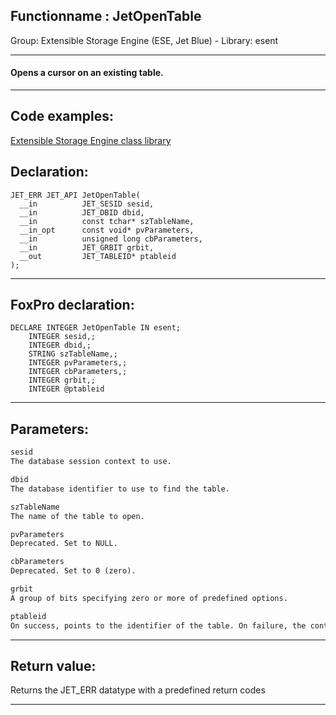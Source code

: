 <link rel="stylesheet" type="text/css" href="../../css/win32api.css">  
<link rel="stylesheet" href="https://cdnjs.cloudflare.com/ajax/libs/font-awesome/4.7.0/css/font-awesome.min.css">

## Functionname : JetOpenTable
Group: Extensible Storage Engine (ESE, Jet Blue) - Library: esent    
***  


#### Opens a cursor on an existing table.

***  


## Code examples:
[Extensible Storage Engine class library](../../samples/sample_532.md)  

## Declaration:
```foxpro  
JET_ERR JET_API JetOpenTable(
  __in          JET_SESID sesid,
  __in          JET_DBID dbid,
  __in          const tchar* szTableName,
  __in_opt      const void* pvParameters,
  __in          unsigned long cbParameters,
  __in          JET_GRBIT grbit,
  __out         JET_TABLEID* ptableid
);  
```  
***  


## FoxPro declaration:
```foxpro  
DECLARE INTEGER JetOpenTable IN esent;
	INTEGER sesid,;
	INTEGER dbid,;
	STRING szTableName,;
	INTEGER pvParameters,;
	INTEGER cbParameters,;
	INTEGER grbit,;
	INTEGER @ptableid  
```  
***  


## Parameters:
```txt  
sesid
The database session context to use.

dbid
The database identifier to use to find the table.

szTableName
The name of the table to open.

pvParameters
Deprecated. Set to NULL.

cbParameters
Deprecated. Set to 0 (zero).

grbit
A group of bits specifying zero or more of predefined options.

ptableid
On success, points to the identifier of the table. On failure, the contents for ptableid are undefined.  
```  
***  


## Return value:
Returns the JET_ERR datatype with a predefined return codes  
***  


